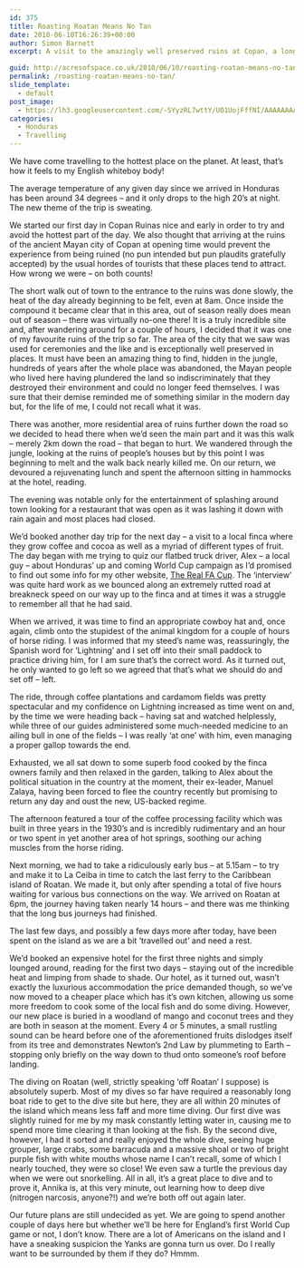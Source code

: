 ```yaml
---
id: 375
title: Roasting Roatan Means No Tan
date: 2010-06-10T16:26:39+00:00
author: Simon Barnett
excerpt: A visit to the amazingly well preserved ruins at Copan, a long bus journey and the start of a few days relaxing on the beach on the island of Roatan.

guid: http://acresofspace.co.uk/2010/06/10/roasting-roatan-means-no-tan/
permalink: /roasting-roatan-means-no-tan/
slide_template:
  - default
post_image:
  - https://lh3.googleusercontent.com/-SYyzRL7wttY/UO1UojFffNI/AAAAAAAAAH8/BnS-xw5hkYk/s640/DSC_0141.JPG
categories:
  - Honduras
  - Travelling
---
```

We have come travelling to the hottest place on the planet. At least, that&#8217;s how it feels to my English whiteboy body!

The average temperature of any given day since we arrived in Honduras has been around 34 degrees &#8211; and it only drops to the high 20&#8217;s at night. The new theme of the trip is sweating.

We started our first day in Copan Ruinas nice and early in order to try and avoid the hottest part of the day. We also thought that arriving at the ruins of the ancient Mayan city of Copan at opening time would prevent the experience from being ruined (no pun intended but pun plaudits gratefully accepted) by the usual hordes of tourists that these places tend to attract. How wrong we were &#8211; on both counts!

The short walk out of town to the entrance to the ruins was done slowly, the heat of the day already beginning to be felt, even at 8am. Once inside the compound it became clear that in this area, out of season really does mean out of season &#8211; there was virtually no-one there! It is a truly incredible site and, after wandering around for a couple of hours, I decided that it was one of my favourite ruins of the trip so far. The area of the city that we saw was used for ceremonies and the like and is exceptionally well preserved in places. It must have been an amazing thing to find, hidden in the jungle, hundreds of years after the whole place was abandoned, the Mayan people who lived here having plundered the land so indiscriminately that they destroyed their environment and could no longer feed themselves. I was sure that their demise reminded me of something similar in the modern day but, for the life of me, I could not recall what it was.

There was another, more residential area of ruins further down the road so we decided to head there when we&#8217;d seen the main part and it was this walk &#8211; merely 2km down the road &#8211; that began to hurt. We wandered through the jungle, looking at the ruins of people&#8217;s houses but by this point I was beginning to melt and the walk back nearly killed me. On our return, we devoured a rejuvenating lunch and spent the afternoon sitting in hammocks at the hotel, reading.

The evening was notable only for the entertainment of splashing around town looking for a restaurant that was open as it was lashing it down with rain again and most places had closed.

We&#8217;d booked another day trip for the next day &#8211; a visit to a local finca where they grow coffee and cocoa as well as a myriad of different types of fruit. The day began with me trying to quiz our flatbed truck driver, Alex &#8211; a local guy &#8211; about Honduras&#8217; up and coming World Cup campaign as I&#8217;d promised to find out some info for my other website, [The Real FA Cup](http://www.therealfacup.co.uk). The &#8216;interview&#8217; was quite hard work as we bounced along an extremely rutted road at breakneck speed on our way up to the finca and at times it was a struggle to remember all that he had said.

When we arrived, it was time to find an appropriate cowboy hat and, once again, climb onto the stupidest of the animal kingdom for a couple of hours of horse riding. I was informed that my steed&#8217;s name was, reassuringly, the Spanish word for &#8216;Lightning&#8217; and I set off into their small paddock to practice driving him, for I am sure that&#8217;s the correct word. As it turned out, he only wanted to go left so we agreed that that&#8217;s what we should do and set off &#8211; left.

The ride, through coffee plantations and cardamom fields was pretty spectacular and my confidence on Lightning increased as time went on and, by the time we were heading back &#8211; having sat and watched helplessly, while three of our guides administered some much-needed medicine to an ailing bull in one of the fields &#8211; I was really &#8216;at one&#8217; with him, even managing a proper gallop towards the end.

Exhausted, we all sat down to some superb food cooked by the finca owners family and then relaxed in the garden, talking to Alex about the political situation in the country at the moment, their ex-leader, Manuel Zalaya, having been forced to flee the country recently but promising to return any day and oust the new, US-backed regime.

The afternoon featured a tour of the coffee processing facility which was built in three years in the 1930&#8217;s and is incredibly rudimentary and an hour or two spent in yet another area of hot springs, soothing our aching muscles from the horse riding.

Next morning, we had to take a ridiculously early bus &#8211; at 5.15am &#8211; to try and make it to La Ceiba in time to catch the last ferry to the Caribbean island of Roatan. We made it, but only after spending a total of five hours waiting for various bus connections on the way. We arrived on Roatan at 6pm, the journey having taken nearly 14 hours &#8211; and there was me thinking that the long bus journeys had finished.

The last few days, and possibly a few days more after today, have been spent on the island as we are a bit &#8216;travelled out&#8217; and need a rest.

We&#8217;d booked an expensive hotel for the first three nights and simply lounged around, reading for the first two days &#8211; staying out of the incredible heat and limping from shade to shade. Our hotel, as it turned out, wasn&#8217;t exactly the luxurious accommodation the price demanded though, so we&#8217;ve now moved to a cheaper place which has it&#8217;s own kitchen, allowing us some more freedom to cook some of the local fish and do some diving. However, our new place is buried in a woodland of mango and coconut trees and they are both in season at the moment. Every 4 or 5 minutes, a small rustling sound can be heard before one of the aforementioned fruits dislodges itself from its tree and demonstrates Newton&#8217;s 2nd Law by plummeting to Earth &#8211; stopping only briefly on the way down to thud onto someone&#8217;s roof before landing.

The diving on Roatan (well, strictly speaking &#8216;off Roatan&#8217; I suppose) is absolutely superb. Most of my dives so far have required a reasonably long boat ride to get to the dive site but here, they are all within 20 minutes of the island which means less faff and more time diving. Our first dive was slightly ruined for me by my mask constantly letting water in, causing me to spend more time clearing it than looking at the fish. By the second dive, however, I had it sorted and really enjoyed the whole dive, seeing huge grouper, large crabs, some barracuda and a massive shoal or two of bright purple fish with white mouths whose name I can&#8217;t recall, some of which I nearly touched, they were so close! We even saw a turtle the previous day when we were out snorkelling. All in all, it&#8217;s a great place to dive and to prove it, Annika is, at this very minute, out learning how to deep dive (nitrogen narcosis, anyone?!) and we&#8217;re both off out again later.

Our future plans are still undecided as yet. We are going to spend another couple of days here but whether we&#8217;ll be here for England&#8217;s first World Cup game or not, I don&#8217;t know. There are a lot of Americans on the island and I have a sneaking suspicion the Yanks are gonna turn us over. Do I really want to be surrounded by them if they do? Hmmm.
